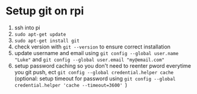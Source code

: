 # Setup git on rpi

1) ssh into pi
2) ```sudo apt-get update```
3) ```sudo apt-get install git```
4) check version with ```git --version``` to ensure correct installation
5) update username and email using ```git config --global user.name "Luke"``` and ```git config --global user.email "my@email.com"```
6) setup password caching so you don't need to reenter pword everytime you git push, ect ```git config --global credential.helper cache```
(optional: setup timeout for password using ```git config --global credential.helper 'cache --timeout=3600' ```)
